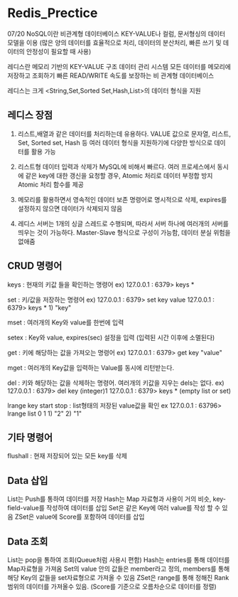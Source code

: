 # Redis_Prectice
07/20
NoSQL이란 비관계형 데이터베이스 KEY-VALUE나 컬럼, 문서형싱의 데이터 모델을 이용
(많은 양의 데이터를 효율적으로 처리, 데이터의 분산처리, 빠른 쓰기 및 데이터의 안정성이 필요할 때 사용)

레디스란 메모리 기반의 KEY-VALUE 구조 데이터 관리 시스템
모든 데이터를 메모리에 저장하고 조회하기 빠른 READ/WRITE 속도를 보장하는 비 관계형 데이터베이스

레디스는 크게 <String,Set,Sorted Set,Hash,List>의 데이터 형식을 지원

## 레디스 장점
1. 리스트,배열과 같은 데이터를 처리하는데 유용하다.
	VALUE 값으로 문자열, 리스트, Set, Sorted set, Hash 등 여러 데이터 형식을 지원하기에 다양한 방식으로 데이터를 활용 가능

2. 리스트형 데이터 입력과 삭제가 MySQL에 비해서 빠르다.
	여러 프로세스에서 동시에 같은 key에 대한 갱신을 요청할 경우, Atomic 처리로 데이터 부정합 방지Atomic 처리 함수를 제공

3. 메모리를 활용하면서 영속적인 데이터 보존
	명령어로 명시적으로 삭제, expires를 설정하지 않으면 데이터가 삭제되지 않음

4. 레디스 서버는 1개의 싱글 스레드로 수행되며, 따라서 서버 하나에 여러개의 서버를 띄우는 것이 가능하다.
	Master-Slave 형식으로 구성이 가능함, 데이터 분실 위험을 없애줌


## CRUD 명령어

keys : 현재의 키값 들을 확인하는 명령어
ex) 127.0.0.1 : 6379> keys *

set : 키/값을 저장하는 명령어
ex) 127.0.0.1 : 6379> set key value
     127.0.0.1 : 6379> keys *
     1) "key"	

mset : 여러개의 Key와 value를 한번에 입력

setex : Key와 value, expires(sec) 설정을 입력
(입력된 시간 이후에 소멸된다)

get : 키에 해당하는 값을 가져오는 명령어
ex) 127.0.0.1 : 6379> get key
     "value"

mget : 여러개의 Key값을 입력하는 Value를 동시에 리턴받는다.

del : 키와 해당하는 값을 삭제하는 명령어. 여러개의 키값을 지우는 dels는 없다.
ex) 127.0.0.1 : 6379> del key
     (integer)1
     127.0.0.1 : 6379> keys *
     (empty list or set)

lrange key start stop : list형태의 저장된 value값을 확인
ex 127.0.0.1 : 63796> lrange list 0 1
    1) "2"
    2) "1"



## 기타 명령어

flushall : 현재 저장되어 있는 모든 key를 삭제



## Data 삽입

List는 Push를 통하여 데이터를 저장
Hash는 Map 자료형과 사용이 거의 비슷, key-field-value를 작성하여 데이터를 삽입
Set은 같은 Key에 여러 value를 작성 할 수 있음
ZSet은 value에 Score를 포함하여 데이터를 삽입


## Data 조회

List는 pop을 통하여 조회(Queue처럼 사용시 편함)
Hash는 entries를 통해 데이터를 Map자료형을 가져옴
Set의 value 안의 값들은 member라고 정의, members를 통해 해당 Key의 값들을 set자료형으로 가져올 수 있음
ZSet은 range를 통해 정해진 Rank범위의 데이터를 가져올수 있음. (Score를 기준으로 오름차순으로 데이터를 정렬)

